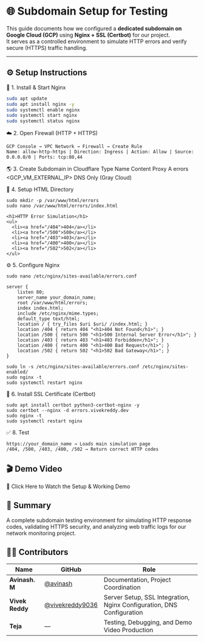 # 🌐 Subdomain Setup for Testing

This guide documents how we configured a **dedicated subdomain on Google Cloud (GCP)** using **Nginx + SSL (Certbot)** for our project.  
It serves as a controlled environment to simulate HTTP errors and verify secure (HTTPS) traffic handling.

---

## ⚙️ Setup Instructions

🧩 1. Install & Start Nginx
```bash
sudo apt update
sudo apt install nginx -y
sudo systemctl enable nginx
sudo systemctl start nginx
sudo systemctl status nginx
```

☁️ 2. Open Firewall (HTTP + HTTPS)
```
GCP Console → VPC Network → Firewall → Create Rule
Name: allow-http-https | Direction: Ingress | Action: Allow | Source: 0.0.0.0/0 | Ports: tcp:80,44
```

🌎 3. Create Subdomain in Cloudflare
Type	Name	Content	Proxy
A	errors	<GCP_VM_EXTERNAL_IP>	DNS Only (Gray Cloud)

🧱 4. Setup HTML Directory
```
sudo mkdir -p /var/www/html/errors
sudo nano /var/www/html/errors/index.html
```
```
<h1>HTTP Error Simulation</h1>
<ul>
  <li><a href="/404">404</a></li>
  <li><a href="/500">500</a></li>
  <li><a href="/403">403</a></li>
  <li><a href="/400">400</a></li>
  <li><a href="/502">502</a></li>
</ul>
```

⚙️ 5. Configure Nginx
```
sudo nano /etc/nginx/sites-available/errors.conf
```
```
server {
    listen 80;
    server_name your_domain_name;
    root /var/www/html/errors;
    index index.html;
    include /etc/nginx/mime.types;
    default_type text/html;
    location / { try_files $uri $uri/ /index.html; }
    location /404 { return 404 "<h1>404 Not Found</h1>"; }
    location /500 { return 500 "<h1>500 Internal Server Error</h1>"; }
    location /403 { return 403 "<h1>403 Forbidden</h1>"; }
    location /400 { return 400 "<h1>400 Bad Request</h1>"; }
    location /502 { return 502 "<h1>502 Bad Gateway</h1>"; }
}
```

```
sudo ln -s /etc/nginx/sites-available/errors.conf /etc/nginx/sites-enabled/
sudo nginx -t
sudo systemctl restart nginx
```

🔐 6. Install SSL Certificate (Certbot)
```
sudo apt install certbot python3-certbot-nginx -y
sudo certbot --nginx -d errors.vivekreddy.dev
sudo nginx -t
sudo systemctl restart nginx
```

✅ 8. Test
```
https://your_domain_name → Loads main simulation page
/404, /500, /403, /400, /502 → Return correct HTTP codes
```

## 🎬 Demo Video

🎥 Click Here to Watch the Setup & Working Demo

## 📘 Summary

A complete subdomain testing environment for simulating HTTP response codes, validating HTTPS security,
and analyzing web traffic logs for our network monitoring project.

## 👨‍💻 Contributors

| Name | GitHub | Role |
|------|---------|------|
| **Avinash. M** | [@avinash](https://github.com/avinash) | Documentation, Project Coordination |
| **Vivek Reddy** | [@vivekreddy9036](https://github.com/vivekreddy9036) | Server Setup, SSL Integration, Nginx Configuration, DNS Configuration|
| **Teja** | — | Testing, Debugging, and Demo Video Production |

